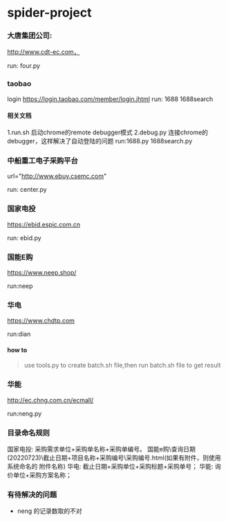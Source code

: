 # spider-project

### 大唐集团公司:
http://www.cdt-ec.com，
 
run: four.py

### taobao
login
https://login.taobao.com/member/login.jhtml
run: 1688 1688search 

#### 相关文档

1.run.sh 启动chrome的remote debugger模式
2.debug.py 连接chrome的debugger，这样解决了自动登陆的问题
run:1688.py 1688search.py

###  中船重工电子采购平台
url="http://www.ebuy.csemc.com"
 
run: center.py

### 国家电投
https://ebid.espic.com.cn
 
run: ebid.py

### 国能E购
https://www.neep.shop/

run:neep

### 华电
https://www.chdtp.com

run:dian

#### how to

> use tools.py to create batch.sh file,then run batch.sh file to get result

### 华能
http://ec.chng.com.cn/ecmall/

run:neng.py

### 目录命名规则

国家电投: 采购需求单位+采购单名称+采购单编号。
国能e购\查询日期(20220723)\截止日期+项目名称+采购编号\采购编号.html(如果有附件，则使用系统命名的 附件名称)
华电:  截止日期+采购单位+采购标题+采购单号；
华能:  询价单位+采购方案名称；


### 有待解决的问题
* neng 的记录数取的不对

